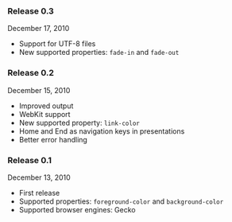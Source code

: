 ### Release 0.3 ###
December 17, 2010

  * Support for UTF-8 files
  * New supported properties: `fade-in` and `fade-out`

### Release 0.2 ###
December 15, 2010

  * Improved output
  * WebKit support
  * New supported property: `link-color`
  * Home and End as navigation keys in presentations
  * Better error handling

### Release 0.1 ###
December 13, 2010

  * First release
  * Supported properties: `foreground-color` and `background-color`
  * Supported browser engines: Gecko